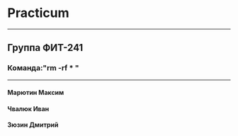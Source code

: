 # Practicum
---
## Группа ФИТ-241
### Команда:"rm -rf * "
---
#### Марютин Максим

#### Чвалюк Иван

#### Зюзин Дмитрий
